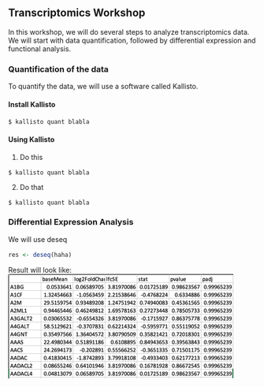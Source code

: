 ##  Transcriptomics Workshop

In this workshop, we will do several steps to analyze transcriptomics data. We will start with data quantification, followed by differential expression and functional analysis.

### Quantification of the data

To quantify the data, we will use a software called Kallisto.

#### Install Kallisto

```shell
$ kallisto quant blabla
```

#### Using Kallisto

1. Do this
```shell
$ kallisto quant blabla
```

2. Do that
```shell
$ kallisto quant blabla
```

### Differential Expression Analysis

We will use deseq

```R
res <- deseq(haha)
```

Result will look like:
![deseq](img/deseq.png)
